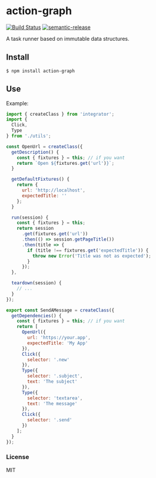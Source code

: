 # action-graph

[![Build Status](https://travis-ci.org/phuu/integrator.svg?branch=master)](https://travis-ci.org/phuu/action-graph)
[![semantic-release](https://img.shields.io/badge/%20%20%F0%9F%93%A6%F0%9F%9A%80-semantic--release-e10079.svg)](https://github.com/semantic-release/semantic-release)

A task runner based on immutable data structures.

## Install

```
$ npm install action-graph
```

## Use

Example:

```js
import { createClass } from 'integrator';
import {
  Click,
  Type
} from './utils';

const OpenUrl = createClass({
  getDescription() {
    const { fixtures } = this; // if you want
    return `Open ${fixtures.get('url')}`;
  }

  getDefaultFixtures() {
    return {
      url: 'http://localhost',
      expectedTitle: ''
    };
  }

  run(session) {
    const { fixtures } = this;
    return session
      .get(fixtures.get('url'))
      .then(() => session.getPageTitle())
      .then(title => {
        if (title !== fixtures.get('expectedTitle')) {
          throw new Error('Title was not as expected');
        }
      });
  },

  teardown(session) {
    // ...
  }
});

export const SendAMessage = createClass({
  getDependencies() {
    const { fixtures } = this; // if you want
    return [
      OpenUrl({
        url: 'https://your.app',
        expectedTitle: 'My App'
      }),
      Click({
        selector: '.new'
      }),
      Type({
        selector: '.subject',
        text: 'The subject'
      }),
      Type({
        selector: 'textarea',
        text: 'The message'
      }),
      Click({
        selector: '.send'
      })
    ];
  }
});
```

### License

MIT

[change-detector]: http://googletesting.blogspot.co.uk/2015/01/testing-on-toilet-change-detector-tests.html
[node]: https://nodejs.org/
[npm]: https://www.npmjs.com/
[todomvc-actions]: https://github.com/phuu/todomvc/blob/integrator/tests/integrator/actions.js
[new-issue]: https://github.com/phuu/integrator/issues/new
